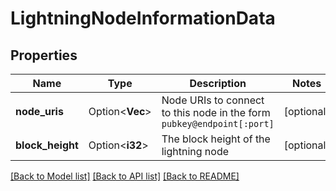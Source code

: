 # LightningNodeInformationData

## Properties

Name | Type | Description | Notes
------------ | ------------- | ------------- | -------------
**node_uris** | Option<**Vec<String>**> | Node URIs to connect to this node in the form `pubkey@endpoint[:port]` | [optional]
**block_height** | Option<**i32**> | The block height of the lightning node | [optional]

[[Back to Model list]](../README.md#documentation-for-models) [[Back to API list]](../README.md#documentation-for-api-endpoints) [[Back to README]](../README.md)



